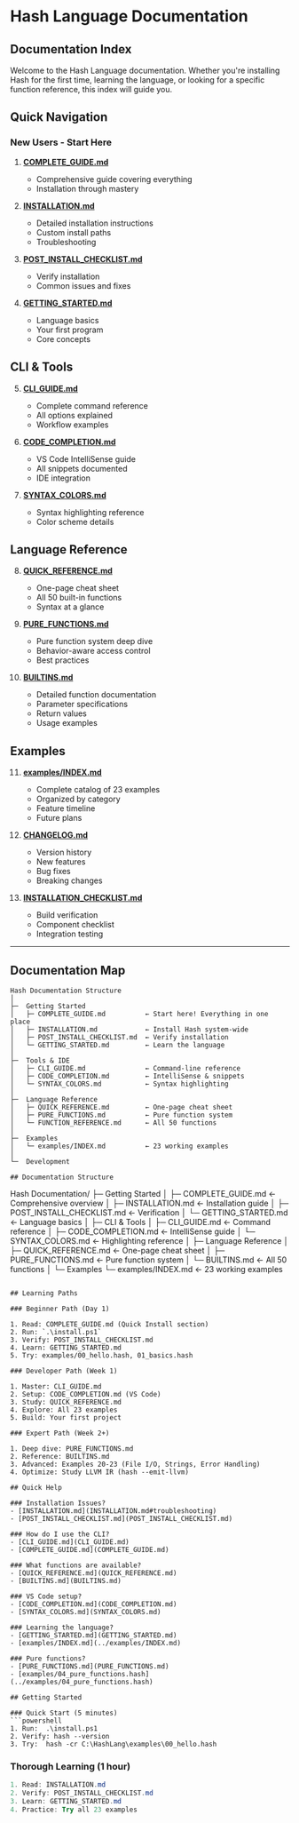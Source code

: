 # Hash Language Documentation

## Documentation Index

Welcome to the Hash Language documentation. Whether you're installing Hash for the first time, learning the language, or looking for a specific function reference, this index will guide you.

## Quick Navigation

### New Users - Start Here

1. **[COMPLETE_GUIDE.md](COMPLETE_GUIDE.md)**
   - Comprehensive guide covering everything
   - Installation through mastery

2. **[INSTALLATION.md](INSTALLATION.md)**
   - Detailed installation instructions
   - Custom install paths
   - Troubleshooting

3. **[POST_INSTALL_CHECKLIST.md](POST_INSTALL_CHECKLIST.md)**
   - Verify installation
   - Common issues and fixes

4. **[GETTING_STARTED.md](GETTING_STARTED.md)**
   - Language basics
   - Your first program
   - Core concepts

## CLI & Tools

5. **[CLI_GUIDE.md](CLI_GUIDE.md)**
   - Complete command reference
   - All options explained
   - Workflow examples

6. **[CODE_COMPLETION.md](CODE_COMPLETION.md)**
   - VS Code IntelliSense guide
   - All snippets documented
   - IDE integration

7. **[SYNTAX_COLORS.md](SYNTAX_COLORS.md)**
   - Syntax highlighting reference
   - Color scheme details

## Language Reference

8. **[QUICK_REFERENCE.md](QUICK_REFERENCE.md)**
   - One-page cheat sheet
   - All 50 built-in functions
   - Syntax at a glance

9. **[PURE_FUNCTIONS.md](PURE_FUNCTIONS.md)**
   - Pure function system deep dive
   - Behavior-aware access control
   - Best practices

10. **[BUILTINS.md](BUILTINS.md)**
    - Detailed function documentation
    - Parameter specifications
    - Return values
    - Usage examples

## Examples

11. **[examples/INDEX.md](../examples/INDEX.md)**
    - Complete catalog of 23 examples
    - Organized by category
    - Feature timeline
    - Future plans

13. **[CHANGELOG.md](CHANGELOG.md)**
    - Version history
    - New features
    - Bug fixes
    - Breaking changes

14. **[INSTALLATION_CHECKLIST.md](INSTALLATION_CHECKLIST.md)**
    - Build verification
    - Component checklist
    - Integration testing

---

## Documentation Map

```
Hash Documentation Structure
│
├─  Getting Started
│   ├─ COMPLETE_GUIDE.md          ← Start here! Everything in one place
│   ├─ INSTALLATION.md            ← Install Hash system-wide
│   ├─ POST_INSTALL_CHECKLIST.md  ← Verify installation
│   └─ GETTING_STARTED.md         ← Learn the language
│
├─  Tools & IDE
│   ├─ CLI_GUIDE.md               ← Command-line reference
│   ├─ CODE_COMPLETION.md         ← IntelliSense & snippets
│   └─ SYNTAX_COLORS.md           ← Syntax highlighting
│
├─  Language Reference
│   ├─ QUICK_REFERENCE.md         ← One-page cheat sheet
│   ├─ PURE_FUNCTIONS.md          ← Pure function system
│   └─ FUNCTION_REFERENCE.md      ← All 50 functions
│
├─  Examples
│   └─ examples/INDEX.md          ← 23 working examples
│
└─  Development

## Documentation Structure

```
Hash Documentation/
├─ Getting Started
│   ├─ COMPLETE_GUIDE.md          ← Comprehensive overview
│   ├─ INSTALLATION.md            ← Installation guide
│   ├─ POST_INSTALL_CHECKLIST.md  ← Verification
│   └─ GETTING_STARTED.md         ← Language basics
│
├─ CLI & Tools
│   ├─ CLI_GUIDE.md               ← Command reference
│   ├─ CODE_COMPLETION.md         ← IntelliSense guide
│   └─ SYNTAX_COLORS.md           ← Highlighting reference
│
├─ Language Reference
│   ├─ QUICK_REFERENCE.md         ← One-page cheat sheet
│   ├─ PURE_FUNCTIONS.md          ← Pure function system
│   └─ BUILTINS.md                ← All 50 functions
│
└─ Examples
    └─ examples/INDEX.md          ← 23 working examples
```

## Learning Paths

### Beginner Path (Day 1)

1. Read: COMPLETE_GUIDE.md (Quick Install section)
2. Run: `.\install.ps1`
3. Verify: POST_INSTALL_CHECKLIST.md
4. Learn: GETTING_STARTED.md
5. Try: examples/00_hello.hash, 01_basics.hash

### Developer Path (Week 1)

1. Master: CLI_GUIDE.md
2. Setup: CODE_COMPLETION.md (VS Code)
3. Study: QUICK_REFERENCE.md
4. Explore: All 23 examples
5. Build: Your first project

### Expert Path (Week 2+)

1. Deep dive: PURE_FUNCTIONS.md
2. Reference: BUILTINS.md
3. Advanced: Examples 20-23 (File I/O, Strings, Error Handling)
4. Optimize: Study LLVM IR (hash --emit-llvm)

## Quick Help

### Installation Issues?
- [INSTALLATION.md](INSTALLATION.md#troubleshooting)
- [POST_INSTALL_CHECKLIST.md](POST_INSTALL_CHECKLIST.md)

### How do I use the CLI?
- [CLI_GUIDE.md](CLI_GUIDE.md)
- [COMPLETE_GUIDE.md](COMPLETE_GUIDE.md)

### What functions are available?
- [QUICK_REFERENCE.md](QUICK_REFERENCE.md)
- [BUILTINS.md](BUILTINS.md)

### VS Code setup?
- [CODE_COMPLETION.md](CODE_COMPLETION.md)
- [SYNTAX_COLORS.md](SYNTAX_COLORS.md)

### Learning the language?
- [GETTING_STARTED.md](GETTING_STARTED.md)
- [examples/INDEX.md](../examples/INDEX.md)

### Pure functions?
- [PURE_FUNCTIONS.md](PURE_FUNCTIONS.md)
- [examples/04_pure_functions.hash](../examples/04_pure_functions.hash)

## Getting Started

### Quick Start (5 minutes)
```powershell
1. Run:  .\install.ps1
2. Verify: hash --version
3. Try:  hash -cr C:\HashLang\examples\00_hello.hash
```

### Thorough Learning (1 hour)
```powershell
1. Read: INSTALLATION.md
2. Verify: POST_INSTALL_CHECKLIST.md
3. Learn: GETTING_STARTED.md
4. Practice: Try all 23 examples
```
